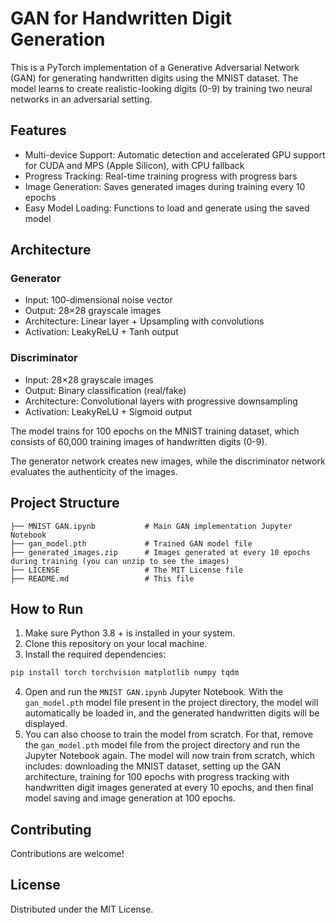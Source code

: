 # GAN for Handwritten Digit Generation 

This is a PyTorch implementation of a Generative Adversarial Network (GAN) for generating handwritten digits using the MNIST dataset. The model learns to create realistic-looking digits (0-9) by training two neural networks in an adversarial setting.
 
## Features

- Multi-device Support: Automatic detection and accelerated GPU support for CUDA and MPS (Apple Silicon), with CPU fallback
- Progress Tracking: Real-time training progress with progress bars
- Image Generation: Saves generated images during training every 10 epochs
- Easy Model Loading: Functions to load and generate using the saved model

## Architecture

### Generator
- Input: 100-dimensional noise vector
- Output: 28×28 grayscale images
- Architecture: Linear layer + Upsampling with convolutions
- Activation: LeakyReLU + Tanh output

### Discriminator  
- Input: 28×28 grayscale images
- Output: Binary classification (real/fake)
- Architecture: Convolutional layers with progressive downsampling
- Activation: LeakyReLU + Sigmoid output

The model trains for 100 epochs on the MNIST training dataset, which consists of 60,000 training images of handwritten digits (0-9). 

The generator network creates new images, while the discriminator network evaluates the authenticity of the images.

## Project Structure

```
├── MNIST GAN.ipynb           # Main GAN implementation Jupyter Notebook
├── gan_model.pth             # Trained GAN model file
├── generated_images.zip      # Images generated at every 10 epochs during training (you can unzip to see the images)
├── LICENSE                   # The MIT License file
├── README.md                 # This file
```

## How to Run

1. Make sure Python 3.8 + is installed in your system.
2. Clone this repository on your local machine.
3. Install the required dependencies:
```bash
pip install torch torchvision matplotlib numpy tqdm
```
4. Open and run the `MNIST GAN.ipynb` Jupyter Notebook. With the `gan_model.pth` model file present in the project directory, the model will automatically be loaded in, and the generated handwritten digits will be displayed.
5. You can also choose to train the model from scratch. For that, remove the `gan_model.pth` model file from the project directory and run the Jupyter Notebook again. The model will now train from scratch, which includes: downloading the MNIST dataset, setting up the GAN architecture, training for 100 epochs with progress tracking with handwritten digit images generated at every 10 epochs, and then final model saving and image generation at 100 epochs.

## Contributing

Contributions are welcome!

## License

Distributed under the MIT License. 
